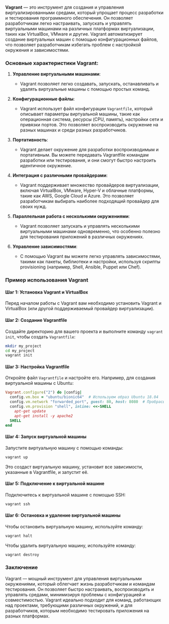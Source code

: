 **Vagrant** — это инструмент для создания и управления виртуализированными средами, который упрощает процесс разработки и тестирования программного обеспечения. Он позволяет разработчикам легко настраивать, запускать и управлять виртуальными машинами на различных платформах виртуализации, таких как VirtualBox, VMware и другие. Vagrant автоматизирует создание виртуальных машин с помощью конфигурационных файлов, что позволяет разработчикам избегать проблем с настройкой окружения и зависимостями.

### Основные характеристики Vagrant:

1. **Управление виртуальными машинами**:
   - Vagrant позволяет легко создавать, запускать, останавливать и удалять виртуальные машины с помощью простых команд.

2. **Конфигурационные файлы**:
   - Vagrant использует файл конфигурации `Vagrantfile`, который описывает параметры виртуальной машины, такие как операционная система, ресурсы (CPU, память), настройки сети и привязки портов. Это позволяет воспроизводить окружение на разных машинах и среди разных разработчиков.

3. **Портативность**:
   - Vagrant делает окружение для разработки воспроизводимым и портативным. Вы можете передавать Vagrantfile командам разработки или тестирования, и они смогут быстро настроить идентичное окружение.

4. **Интеграция с различными провайдерами**:
   - Vagrant поддерживает множество провайдеров виртуализации, включая VirtualBox, VMware, Hyper-V и облачные платформы, такие как AWS, Google Cloud и Azure. Это позволяет разработчикам выбирать наиболее подходящий провайдер для своих нужд.

5. **Параллельная работа с несколькими окружениями**:
   - Vagrant позволяет запускать и управлять несколькими виртуальными машинами одновременно, что особенно полезно для тестирования приложений в различных окружениях.

6. **Управление зависимостями**:
   - С помощью Vagrant вы можете легко управлять зависимостями, такими как пакеты, библиотеки и настройки, используя скрипты provisioning (например, Shell, Ansible, Puppet или Chef).

### Пример использования Vagrant

#### Шаг 1: Установка Vagrant и VirtualBox

Перед началом работы с Vagrant вам необходимо установить Vagrant и VirtualBox (или другой поддерживаемый провайдер виртуализации).

#### Шаг 2: Создание Vagrantfile

Создайте директорию для вашего проекта и выполните команду `vagrant init`, чтобы создать `Vagrantfile`:

```bash
mkdir my_project
cd my_project
vagrant init
```

#### Шаг 3: Настройка Vagrantfile

Откройте файл `Vagrantfile` и настройте его. Например, для создания виртуальной машины с Ubuntu:

```ruby
Vagrant.configure("2") do |config|
  config.vm.box = "ubuntu/bionic64"  # Используем образ Ubuntu 18.04
  config.vm.network "forwarded_port", guest: 80, host: 8080  # Пробрасываем порт
  config.vm.provision "shell", inline: <<-SHELL
    apt-get update
    apt-get install -y apache2
  SHELL
end
```

#### Шаг 4: Запуск виртуальной машины

Запустите виртуальную машину с помощью команды:

```bash
vagrant up
```

Это создаст виртуальную машину, установит все зависимости, указанные в Vagrantfile, и запустит её.

#### Шаг 5: Подключение к виртуальной машине

Подключитесь к виртуальной машине с помощью SSH:

```bash
vagrant ssh
```

#### Шаг 6: Остановка и удаление виртуальной машины

Чтобы остановить виртуальную машину, используйте команду:

```bash
vagrant halt
```

Чтобы удалить виртуальную машину, используйте команду:

```bash
vagrant destroy
```

### Заключение

Vagrant — мощный инструмент для управления виртуальными окружениями, который облегчает жизнь разработчикам и командам тестирования. Он позволяет быстро настраивать, воспроизводить и управлять средами, минимизируя проблемы с конфигурацией и совместимостью. Vagrant идеально подходит для команд, работающих над проектами, требующими различных окружений, и для разработчиков, которым необходимо тестировать приложения на разных платформах.